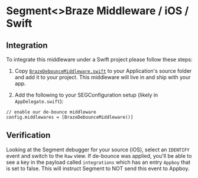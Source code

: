 # Segment<>Braze Middleware / iOS / Swift

## Integration
To integrate this middleware under a Swift project please follow these steps:

1. Copy [`BrazeDebounceMiddleware.swift`](/iOS/Swift/SegmentBrazeDebounce-iOS/BrazeDebounceMiddleware.swift) to your Application's source folder and add it to your project.  This middleware will live in and ship with your app.  

2. Add the following to your SEGConfiguration setup (likely in `AppDelegate.swift`):
```
// enable our de-bounce middleware
config.middlewares = [BrazeDebounceMiddleware()]
```

## Verification
Looking at the Segment debugger for your source (iOS), select an `IDENTIFY` event and switch to the `Raw` view.  If de-bounce was applied, you'll be able to see a key in the payload called `integrations` which has an entry `Appboy` that is set to false.  This will instruct Segment to NOT send this event to Appboy.
